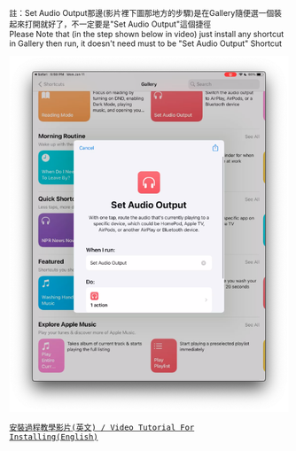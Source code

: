 註：Set Audio Output那邊(影片裡下圖那地方的步驟)是在Gallery隨便選一個裝起來打開就好了，不一定要是"Set Audio Output"這個捷徑<br>
Please Note that (in the step shown below in video) just install any shortcut in Gallery then run, it doesn't need must to be "Set Audio Output" Shortcut<br>

<img src="https://github.com/iambjlu/dictionary/raw/main/iOS/ReadmeResources/Set-Audio-Output.png"></img>

<a href="https://github.com/iambjlu/dictionary/raw/main/iOS/ReadmeResources/How-To-Install.MP4" target="_blank"><pre>
安裝過程教學影片(英文) / Video Tutorial For Installing(English)</pre></a>
